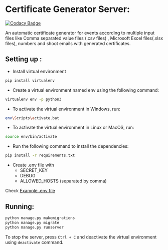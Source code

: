 # Certificate Generator Server:
[![Codacy Badge](https://api.codacy.com/project/badge/Grade/06bd6acff9cd4506985192596642ef5f)](https://www.codacy.com/app/JBossOutreach/certificate-generator-server?utm_source=github.com&amp;utm_medium=referral&amp;utm_content=JBossOutreach/certificate-generator-server&amp;utm_campaign=Badge_Grade)

An automatic certificate generator for events according to multiple input files like Comma separated value files (.csv files) , Microsoft Excel files(.xlsx files), numbers and shoot emails with generated certificates.

## Setting up :

- Install virtual environment

```sh
pip install virtualenv
```

- Create a virtual environment named env using the following command:

```sh
virtualenv env -p python3
```

- To activate the virtual environment in Windows, run:

```sh
env\Scripts\activate.bat
```

- To activate the virtual environment in Linux or MacOS, run:

```sh
source env/bin/activate
```

- Run the following command to install the dependencies:

```sh
pip install -r requirements.txt
```

- Create .env file with
  - SECRET_KEY
  - DEBUG
  - ALLOWED_HOSTS (separated by comma)

Check [Example .env file](.env.sample)

## Running:

```sh
python manage.py makemigrations
python manage.py migrate
python manage.py runserver
```
To stop the server, press `Ctrl + C` and deactivate the virtual environment using `deactivate` command.
